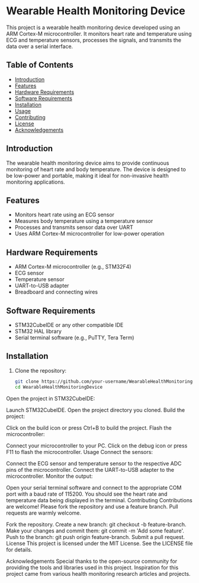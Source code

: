 # Wearable Health Monitoring Device

This project is a wearable health monitoring device developed using an ARM Cortex-M microcontroller. It monitors heart rate and temperature using ECG and temperature sensors, processes the signals, and transmits the data over a serial interface.

## Table of Contents

- [Introduction](#introduction)
- [Features](#features)
- [Hardware Requirements](#hardware-requirements)
- [Software Requirements](#software-requirements)
- [Installation](#installation)
- [Usage](#usage)
- [Contributing](#contributing)
- [License](#license)
- [Acknowledgements](#acknowledgements)

## Introduction

The wearable health monitoring device aims to provide continuous monitoring of heart rate and body temperature. The device is designed to be low-power and portable, making it ideal for non-invasive health monitoring applications.

## Features

- Monitors heart rate using an ECG sensor
- Measures body temperature using a temperature sensor
- Processes and transmits sensor data over UART
- Uses ARM Cortex-M microcontroller for low-power operation

## Hardware Requirements

- ARM Cortex-M microcontroller (e.g., STM32F4)
- ECG sensor
- Temperature sensor
- UART-to-USB adapter
- Breadboard and connecting wires

## Software Requirements

- STM32CubeIDE or any other compatible IDE
- STM32 HAL library
- Serial terminal software (e.g., PuTTY, Tera Term)

## Installation

1. Clone the repository:

   ```sh
   git clone https://github.com/your-username/WearableHealthMonitoringDevice.git
   cd WearableHealthMonitoringDevice
Open the project in STM32CubeIDE:

Launch STM32CubeIDE.
Open the project directory you cloned.
Build the project:

Click on the build icon or press Ctrl+B to build the project.
Flash the microcontroller:

Connect your microcontroller to your PC.
Click on the debug icon or press F11 to flash the microcontroller.
Usage
Connect the sensors:

Connect the ECG sensor and temperature sensor to the respective ADC pins of the microcontroller.
Connect the UART-to-USB adapter to the microcontroller.
Monitor the output:

Open your serial terminal software and connect to the appropriate COM port with a baud rate of 115200.
You should see the heart rate and temperature data being displayed in the terminal.
Contributing
Contributions are welcome! Please fork the repository and use a feature branch. Pull requests are warmly welcome.

Fork the repository.
Create a new branch: git checkout -b feature-branch.
Make your changes and commit them: git commit -m 'Add some feature'.
Push to the branch: git push origin feature-branch.
Submit a pull request.
License
This project is licensed under the MIT License. See the LICENSE file for details.

Acknowledgements
Special thanks to the open-source community for providing the tools and libraries used in this project.
Inspiration for this project came from various health monitoring research articles and projects.
